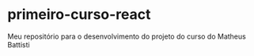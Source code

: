# primeiro-curso-react
Meu repositório para o desenvolvimento do projeto do curso do Matheus Battisti
